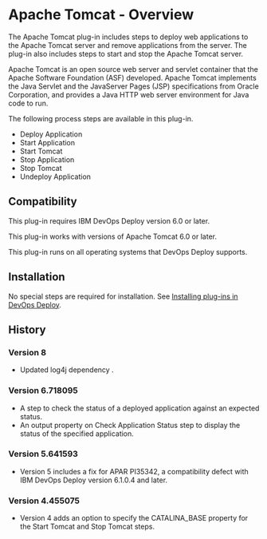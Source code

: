 
# Apache Tomcat - Overview

The Apache Tomcat plug-in includes steps to deploy web applications to the Apache Tomcat server and remove applications from the server. The plug-in also includes steps to start and stop the Apache Tomcat server.

Apache Tomcat is an open source web server and servlet container that the Apache Software Foundation (ASF) developed. Apache Tomcat implements the Java Servlet and the JavaServer Pages (JSP) specifications from Oracle Corporation, and provides a Java HTTP web server environment for Java code to run.

The following process steps are available in this plug-in.

* Deploy Application
* Start Application
* Start Tomcat
* Stop Application
* Stop Tomcat
* Undeploy Application

## Compatibility

This plug-in requires IBM DevOps Deploy version 6.0 or later.

This plug-in works with versions of Apache Tomcat 6.0 or later.

This plug-in runs on all operating systems that DevOps Deploy supports.

## Installation

No special steps are required for installation. See [Installing plug-ins in DevOps Deploy](https://community.ibm.com/community/user/wasdevops/blogs/laurel-dickson-bull1/2022/06/13/install-plugins "Installing plug-ins in DevOps Deploy").

## History

### Version 8

* Updated log4j dependency .

### Version 6.718095

* A step to check the status of a deployed application against an expected status.
* An output property on Check Application Status step to display the status of the specified application.

### Version 5.641593

* Version 5 includes a fix for APAR PI35342, a compatibility defect with IBM DevOps Deploy version 6.1.0.4 and later.

### Version 4.455075

* Version 4 adds an option to specify the CATALINA\_BASE property for the Start Tomcat and Stop Tomcat steps.

